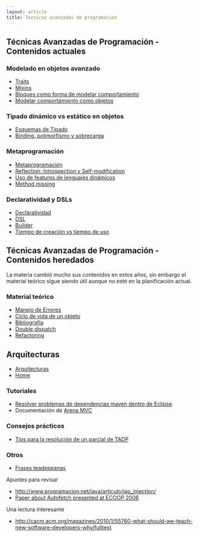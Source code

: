 ```yaml
---
layout: article
title: Tecnicas avanzadas de programacion
---
```

Técnicas Avanzadas de Programación - Contenidos actuales
--------------------------------------------------------

### Modelado en objetos avanzado

-   [Traits](traits.md)
-   [Mixins](mixins.md)
-   [Bloques como forma de modelar comportamiento](bloques-como-forma-de-modelar-comportamiento.md)
-   [Modelar comportamiento como objetos](modelar-comportamiento-como-objetos.md)

### Tipado dinámico vs estático en objetos

-   [Esquemas de Tipado](esquemas-de-tipado.md)
-   [Binding, polimorfismo y sobrecarga](binding--polimorfismo-y-sobrecarga.md)

### Metaprogramación

-   [Metaprogramación](metaprogramacion.md)
-   [Reflection: Introspection y Self-modification](reflection.md)
-   [Uso de features de lenguajes dinámicos](uso-de-features-de-lenguajes-dinamicos.md)
-   [Method missing](method-missing.md)

### Declaratividad y DSLs

-   [Declaratividad](declaratividad.md)
-   [DSL](dsl.md)
-   [Builder](builder.md)
-   [Tiempo de creación vs tiempo de uso](tiempo-de-creacion-vs-tiempo-de-uso.md)

Técnicas Avanzadas de Programación - Contenidos heredados
---------------------------------------------------------

La materia cambió mucho sus contenidos en estos años, sin embargo el material teórico sigue siendo útil aunque no esté en la planificación actual.

### Material teórico

-   [Manejo de Errores](manejo-de-errores.md)
-   [Ciclo de vida de un objeto](ciclo-de-vida-de-un-objeto.md)
-   [Bibliografía](bibliografia-sobre-programacion-avanzada-orientada-a-objetos.md)
-   [Double dispatch](double-dispatch.md)
-   [Refactoring](refactoring.md)

Arquitecturas
-------------

-   [Arquitecturas](arquitecturas.md)
-   [Home](home.md)

### Tutoriales

-   [Resolver problemas de dependencias maven dentro de Eclipse](resolver-problemas-de-dependencias-maven-dentro-de-eclipse.md)
-   Documentación de [Arena MVC](arena-mvc.md)

### Consejos prácticos

-   [Tips para la resolución de un parcial de TADP](tips-para-la-resolucion-de-un-parcial-de-tadp.md)

### Otros

-   [Frases teadepeanas](frases-teadepeanas.md)

Apuntes para revisar

-   <http://www.programacion.net/java/articulo/jap_injection/>
-   [Paper about Autofetch presented at ECOOP 2006](http://www.cs.utexas.edu/~aibrahim/publications/autofetch.pdf)

Una lectura interesante

-   <http://cacm.acm.org/magazines/2010/1/55760-what-should-we-teach-new-software-developers-why/fulltext>

